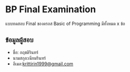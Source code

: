 # BP Final Examination

แบบทดสอบ Final ของครอส Basic of Programming มีทั้งหมด x ข้อ

## ข้อมูลผู้สอบ

- ชื่อ: กฤชติรินทร์
- นามสกุล:เนียมรินทร์
- อีเมล:krittirin1999@gmail.com
